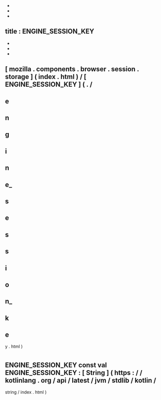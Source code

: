 -
-
-
title
:
ENGINE_SESSION_KEY
-
-
-
-
[
mozilla
.
components
.
browser
.
session
.
storage
]
(
index
.
html
)
/
[
ENGINE_SESSION_KEY
]
(
.
/
-
e
-
n
-
g
-
i
-
n
-
e_
-
s
-
e
-
s
-
s
-
i
-
o
-
n_
-
k
-
e
-
y
.
html
)
#
ENGINE_SESSION_KEY
const
val
ENGINE_SESSION_KEY
:
[
String
]
(
https
:
/
/
kotlinlang
.
org
/
api
/
latest
/
jvm
/
stdlib
/
kotlin
/
-
string
/
index
.
html
)
